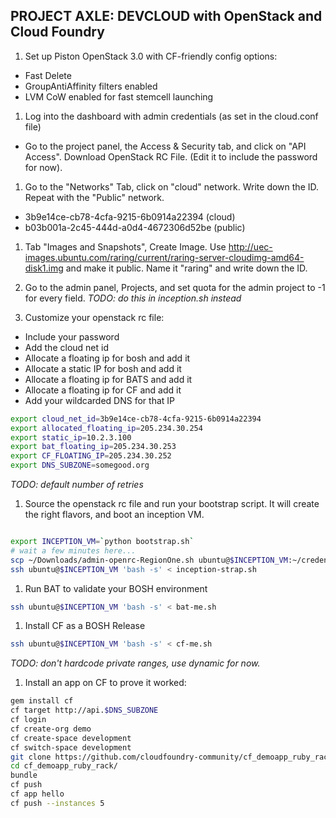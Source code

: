 PROJECT AXLE: DEVCLOUD with OpenStack and Cloud Foundry
-------------------------------------------------------

1. Set up Piston OpenStack 3.0 with CF-friendly config options:
 - Fast Delete
 - GroupAntiAffinity filters enabled
 - LVM CoW enabled for fast stemcell launching

1. Log into the dashboard with admin credentials (as set in the cloud.conf file)
 - Go to the project panel, the Access & Security tab, and click on "API Access". Download OpenStack RC File.
 (Edit it to include the password for now).

1. Go to the "Networks" Tab, click on "cloud" network. Write down the ID. Repeat with the "Public" network.
 - 3b9e14ce-cb78-4cfa-9215-6b0914a22394 (cloud)
 - b03b001a-2c45-444d-a0d4-4672306d52be (public)

1. Tab "Images and Snapshots", Create Image. Use http://uec-images.ubuntu.com/raring/current/raring-server-cloudimg-amd64-disk1.img and make it public. Name it "raring" and write down the ID.

1. Go to the admin panel, Projects, and set quota for the admin project to -1 for every field.
_TODO: do this in inception.sh instead_

1. Customize your openstack rc file:
 - Include your password
 - Add the cloud net id
 - Allocate a floating ip for bosh and add it
 - Allocate a static IP for bosh and add it
 - Allocate a floating ip for BATS and add it
 - Allocate a floating ip for CF and add it
 - Add your wildcarded DNS for that IP

```bash
export cloud_net_id=3b9e14ce-cb78-4cfa-9215-6b0914a22394
export allocated_floating_ip=205.234.30.254
export static_ip=10.2.3.100
export bat_floating_ip=205.234.30.253
export CF_FLOATING_IP=205.234.30.252
export DNS_SUBZONE=somegood.org
```

_TODO: default number of retries_

1. Source the openstack rc file and run your bootstrap script. It will create the right flavors, and boot an inception VM.

```bash

export INCEPTION_VM=`python bootstrap.sh`
# wait a few minutes here...
scp ~/Downloads/admin-openrc-RegionOne.sh ubuntu@$INCEPTION_VM:~/credentials.sh
ssh ubuntu@$INCEPTION_VM 'bash -s' < inception-strap.sh
```


1. Run BAT to validate your BOSH environment
```bash
ssh ubuntu@$INCEPTION_VM 'bash -s' < bat-me.sh
```

1. Install CF as a BOSH Release
```bash
ssh ubuntu@$INCEPTION_VM 'bash -s' < cf-me.sh
```

_TODO: don't hardcode private ranges, use dynamic for now._

1. Install an app on CF to prove it worked:
```bash
gem install cf
cf target http://api.$DNS_SUBZONE
cf login
cf create-org demo
cf create-space development
cf switch-space development
git clone https://github.com/cloudfoundry-community/cf_demoapp_ruby_rack.git
cd cf_demoapp_ruby_rack/
bundle 
cf push
cf app hello
cf push --instances 5
```

